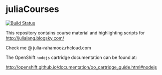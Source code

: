 # juliaCourses

[![Build Status](https://travis-ci.org/DANA-Laboratory/juliaRahamooz.svg?branch=master)](https://travis-ci.org/DANA-Laboratory/juliaRahamooz)

This repository contains course material and highlighting scripts for http://julialang.blogsky.com/

Check me @ julia-rahamooz.rhcloud.com

The OpenShift `nodejs` cartridge documentation can be found at:

http://openshift.github.io/documentation/oo_cartridge_guide.html#nodejs
